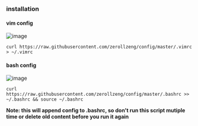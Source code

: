 ### installation

#### vim config

![image](https://user-images.githubusercontent.com/38289304/78627566-60bacf00-78c4-11ea-97ea-5ed185a55826.png)

 ```
curl https://raw.githubusercontent.com/zerollzeng/config/master/.vimrc > ~/.vimrc
 ```

#### bash config

![image](https://user-images.githubusercontent.com/38289304/78627477-1cc7ca00-78c4-11ea-9005-98e4f714c73f.png)

```
curl https://raw.githubusercontent.com/zerollzeng/config/master/.bashrc >> ~/.bashrc && source ~/.bashrc
```

**Note: this will append config to .bashrc, so don't run this script mutiple time or delete old content before you run it again**
